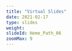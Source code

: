 ```yaml
---
title: "Virtual Slides"
date: 2021-02-17
type: slides
weight:
slideId: Heme_Path_06
zoomMax: 9
---
```

